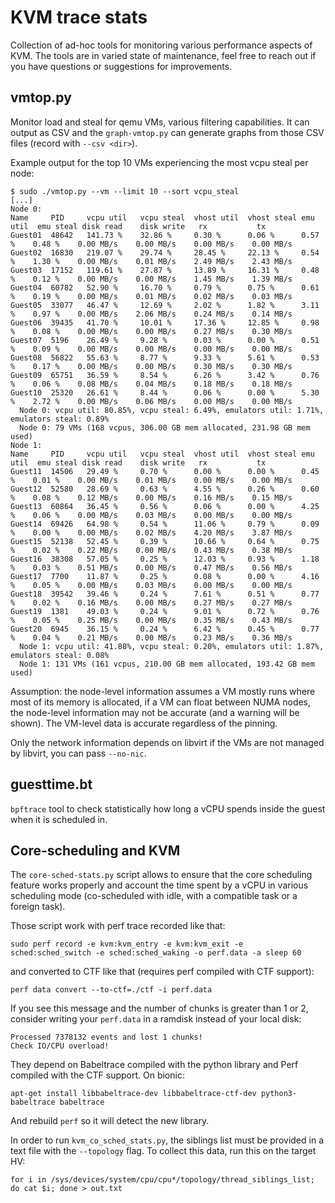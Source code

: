 # KVM trace stats

Collection of ad-hoc tools for monitoring various performance aspects of KVM.
The tools are in varied state of maintenance, feel free to reach out if you
have questions or suggestions for improvements.


## vmtop.py

Monitor load and steal for qemu VMs, various filtering capabilities.
It can output as CSV and the `graph-vmtop.py` can generate graphs from those
CSV files (record with `--csv <dir>`).

Example output for the top 10 VMs experiencing the most vcpu steal per node:

```
$ sudo ./vmtop.py --vm --limit 10 --sort vcpu_steal
[...]
Node 0:
Name     PID     vcpu util   vcpu steal  vhost util  vhost steal emu util  emu steal disk read    disk write   rx           tx
Guest01  48642   141.73 %    32.86 %     0.30 %      0.06 %      0.57 %    0.48 %    0.00 MB/s    0.00 MB/s    0.00 MB/s    0.00 MB/s
Guest02  16830   219.07 %    29.74 %     28.45 %     22.13 %     0.54 %    1.30 %    0.00 MB/s    0.01 MB/s    2.49 MB/s    2.43 MB/s
Guest03  17152   119.61 %    27.87 %     13.89 %     16.31 %     0.48 %    0.12 %    0.00 MB/s    0.00 MB/s    1.45 MB/s    1.39 MB/s
Guest04  60782   52.90 %     16.70 %     0.79 %      0.75 %      0.61 %    0.19 %    0.00 MB/s    0.01 MB/s    0.02 MB/s    0.03 MB/s
Guest05  33077   46.47 %     12.69 %     2.02 %      1.82 %      3.11 %    0.97 %    0.00 MB/s    2.06 MB/s    0.24 MB/s    0.14 MB/s
Guest06  39435   41.70 %     10.01 %     17.36 %     12.85 %     0.98 %    0.08 %    0.00 MB/s    0.00 MB/s    0.27 MB/s    0.30 MB/s
Guest07  5196    26.49 %     9.28 %      0.03 %      0.00 %      0.51 %    0.09 %    0.00 MB/s    0.00 MB/s    0.00 MB/s    0.00 MB/s
Guest08  56822   55.63 %     8.77 %      9.33 %      5.61 %      0.53 %    0.17 %    0.00 MB/s    0.00 MB/s    0.30 MB/s    0.30 MB/s
Guest09  65751   36.59 %     8.54 %      6.26 %      3.42 %      0.76 %    0.06 %    0.08 MB/s    0.04 MB/s    0.18 MB/s    0.18 MB/s
Guest10  25320   26.61 %     8.44 %      0.06 %      0.00 %      5.30 %    2.72 %    0.00 MB/s    0.06 MB/s    0.00 MB/s    0.00 MB/s
  Node 0: vcpu util: 80.85%, vcpu steal: 6.49%, emulators util: 1.71%, emulators steal: 0.89%
  Node 0: 79 VMs (168 vcpus, 306.00 GB mem allocated, 231.98 GB mem used)
Node 1:
Name     PID     vcpu util   vcpu steal  vhost util  vhost steal emu util  emu steal disk read    disk write   rx           tx
Guest11  14506   29.49 %     0.70 %      0.00 %      0.00 %      0.45 %    0.01 %    0.00 MB/s    0.01 MB/s    0.00 MB/s    0.00 MB/s
Guest12  52580   28.69 %     0.63 %      4.55 %      0.26 %      0.60 %    0.08 %    0.12 MB/s    0.00 MB/s    0.16 MB/s    0.15 MB/s
Guest13  60864   36.45 %     0.56 %      0.06 %      0.00 %      4.25 %    0.06 %    0.00 MB/s    0.03 MB/s    0.00 MB/s    0.00 MB/s
Guest14  69426   64.98 %     0.54 %      11.06 %     0.79 %      0.09 %    0.00 %    0.00 MB/s    0.02 MB/s    4.20 MB/s    3.87 MB/s
Guest15  52138   52.45 %     0.39 %      10.66 %     0.64 %      0.75 %    0.02 %    0.22 MB/s    0.00 MB/s    0.43 MB/s    0.38 MB/s
Guest16  38308   57.05 %     0.25 %      12.03 %     0.93 %      1.18 %    0.03 %    0.51 MB/s    0.00 MB/s    0.47 MB/s    0.56 MB/s
Guest17  7700    11.87 %     0.25 %      0.08 %      0.00 %      4.16 %    0.05 %    0.00 MB/s    0.03 MB/s    0.00 MB/s    0.00 MB/s
Guest18  39542   39.46 %     0.24 %      7.61 %      0.51 %      0.77 %    0.02 %    0.16 MB/s    0.00 MB/s    0.27 MB/s    0.27 MB/s
Guest19  1381    49.03 %     0.24 %      9.01 %      0.72 %      0.76 %    0.05 %    0.25 MB/s    0.00 MB/s    0.35 MB/s    0.43 MB/s
Guest20  6945    36.15 %     0.24 %      6.42 %      0.45 %      0.77 %    0.04 %    0.21 MB/s    0.00 MB/s    0.23 MB/s    0.36 MB/s
  Node 1: vcpu util: 41.88%, vcpu steal: 0.20%, emulators util: 1.87%, emulators steal: 0.08%
  Node 1: 131 VMs (161 vcpus, 210.00 GB mem allocated, 193.42 GB mem used)
```

Assumption: the node-level information assumes a VM mostly runs where most of
its memory is allocated, if a VM can float between NUMA nodes, the node-level
information may not be accurate (and a warning will be shown). The VM-level
data is accurate regardless of the pinning.

Only the network information depends on libvirt if the VMs are not managed by
libvirt, you can pass `--no-nic`.

## guesttime.bt

`bpftrace` tool to check statistically how long a vCPU spends inside the guest
when it is scheduled in.


## Core-scheduling and KVM

The `core-sched-stats.py` script allows to ensure that the core scheduling
feature works properly and account the time spent by a vCPU in various
scheduling mode (co-scheduled with idle, with a compatible task or a foreign
task).

Those script work with perf trace recorded like that:
```
sudo perf record -e kvm:kvm_entry -e kvm:kvm_exit -e sched:sched_switch -e sched:sched_waking -o perf.data -a sleep 60
```

and converted to CTF like that (requires perf compiled with CTF support):
```
perf data convert --to-ctf=./ctf -i perf.data
```

If you see this message and the number of chunks is greater than 1 or 2, consider writing your `perf.data` in a ramdisk instead
of your local disk:
```
Processed 7378132 events and lost 1 chunks!
Check IO/CPU overload!
```

They depend on Babeltrace compiled with the python library and Perf compiled with the CTF support. On bionic:

```
apt-get install libbabeltrace-dev libbabeltrace-ctf-dev python3-babeltrace babeltrace
```

And rebuild `perf` so it will detect the new library.

In order to run `kvm_co_sched_stats.py`, the siblings list must be provided in a text file with the `--topology` flag.
To collect this data, run this on the target HV:
```
for i in /sys/devices/system/cpu/cpu*/topology/thread_siblings_list; do cat $i; done > out.txt
```
